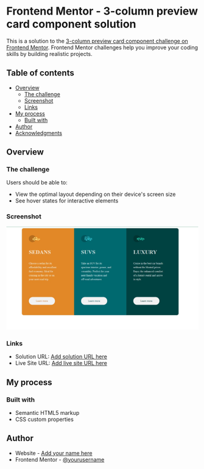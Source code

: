 # Frontend Mentor - 3-column preview card component solution

This is a solution to the [3-column preview card component challenge on Frontend Mentor](https://www.frontendmentor.io/challenges/3column-preview-card-component-pH92eAR2-). Frontend Mentor challenges help you improve your coding skills by building realistic projects.

## Table of contents

- [Overview](#overview)
  - [The challenge](#the-challenge)
  - [Screenshot](#screenshot)
  - [Links](#links)
- [My process](#my-process)
  - [Built with](#built-with)
- [Author](#author)
- [Acknowledgments](#acknowledgments)

## Overview

### The challenge

Users should be able to:

- View the optimal layout depending on their device's screen size
- See hover states for interactive elements

### Screenshot

![](./screenshot.jpg)

### Links

- Solution URL: [Add solution URL here](https://github.com/r3mz120/3-column-preview-card-component)
- Live Site URL: [Add live site URL here](https://r3mz120.github.io/3-column-preview-card-component/)

## My process

### Built with

- Semantic HTML5 markup
- CSS custom properties

## Author

- Website - [Add your name here](https://r3mz120.github.io/3-column-preview-card-component/)
- Frontend Mentor - [@yourusername](https://www.frontendmentor.io/profile/r3mz120)
